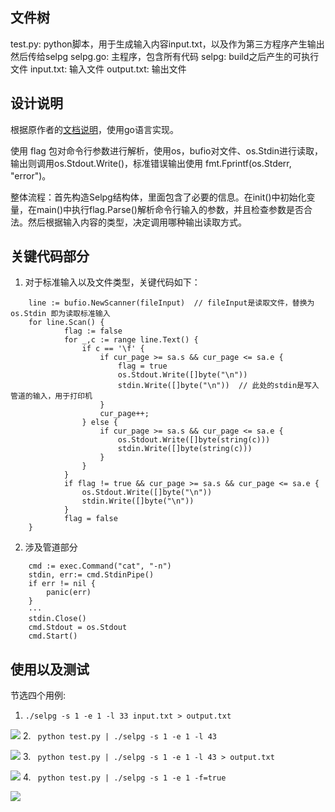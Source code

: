 文件树
---
test.py:  python脚本，用于生成输入内容input.txt，以及作为第三方程序产生输出然后传给selpg
selpg.go:  主程序，包含所有代码
selpg:  build之后产生的可执行文件
input.txt:  输入文件
output.txt:  输出文件

设计说明
---
根据原作者的[文档说明](https://www.ibm.com/developerworks/cn/linux/shell/clutil/index.html)，使用go语言实现。  

使用 flag 包对命令行参数进行解析，使用os，bufio对文件、os.Stdin进行读取，输出则调用os.Stdout.Write()，标准错误输出使用 fmt.Fprintf(os.Stderr, "error")。  

整体流程：首先构造Selpg结构体，里面包含了必要的信息。在init()中初始化变量，在main()中执行flag.Parse()解析命令行输入的参数，并且检查参数是否合法。然后根据输入内容的类型，决定调用哪种输出读取方式。  

关键代码部分
---
1. 对于标准输入以及文件类型，关键代码如下：
```
    line := bufio.NewScanner(fileInput)  // fileInput是读取文件，替换为 os.Stdin 即为读取标准输入
    for line.Scan() {
            flag := false
            for _,c := range line.Text() {
                if c == '\f' {
                    if cur_page >= sa.s && cur_page <= sa.e {
                        flag = true
                        os.Stdout.Write([]byte("\n"))
                        stdin.Write([]byte("\n"))  // 此处的stdin是写入管道的输入，用于打印机
                    }
                    cur_page++;
                } else {
                    if cur_page >= sa.s && cur_page <= sa.e {
                        os.Stdout.Write([]byte(string(c)))
                        stdin.Write([]byte(string(c)))
                    }
                }
            }
            if flag != true && cur_page >= sa.s && cur_page <= sa.e {
                os.Stdout.Write([]byte("\n"))
                stdin.Write([]byte("\n"))
            }
            flag = false
    }
```
2. 涉及管道部分
```
    cmd := exec.Command("cat", "-n")
    stdin, err:= cmd.StdinPipe()
    if err != nil {
        panic(err)
    }
    ···
    stdin.Close()
    cmd.Stdout = os.Stdout
    cmd.Start()
```

使用以及测试
---
节选四个用例:  

1. ```./selpg -s 1 -e 1 -l 33 input.txt > output.txt ```

![](https://github.com/CODEJY/ServiceComputing/blob/master/selpg_hw1/ScreenShot/1.png)
2. ``` python test.py | ./selpg -s 1 -e 1 -l 43```

![](https://github.com/CODEJY/ServiceComputing/blob/master/selpg_hw1/ScreenShot/2.png)
3. ``` python test.py | ./selpg -s 1 -e 1 -l 43 > output.txt```

![](https://github.com/CODEJY/ServiceComputing/blob/master/selpg_hw1/ScreenShot/3.png)
4. ``` python test.py | ./selpg -s 1 -e 1 -f=true```

![](https://github.com/CODEJY/ServiceComputing/blob/master/selpg_hw1/ScreenShot/4.png)


